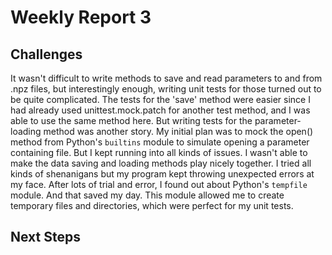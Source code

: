 # Weekly Report 3

## Challenges

It wasn't difficult to write methods to save and read parameters to and from .npz files, but interestingly enough, writing unit tests for those turned out to be quite complicated. The tests for the 'save' method were easier since I had already used unittest.mock.patch for another test method, and I was able to use the same method here. But writing tests for the parameter-loading method was another story. My initial plan was to mock the open() method from Python's `builtins` module to simulate opening a parameter containing file. But I kept running into all kinds of issues. I wasn't able to make the data saving and loading methods play nicely together. I tried all kinds of shenanigans but my program kept throwing unexpected errors at my face. After lots of trial and error, I found out about Python's `tempfile` module. And that saved my day. This module allowed me to create temporary files and directories, which were perfect for my unit tests.

## Next Steps
